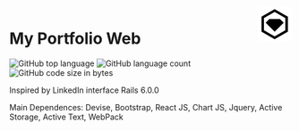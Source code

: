 <img src="https://github.com/zhivou/my_portfolio/blob/master/app/assets/images/favicon.png?raw=true" alt="My Portfolio logo" title="My Portfolio" align="right" height="60" />

# My Portfolio Web

![GitHub top language](https://img.shields.io/github/languages/top/zhivou/my_portfolio?style=for-the-badge)
![GitHub language count](https://img.shields.io/github/languages/count/zhivou/my_portfolio?style=for-the-badge)
![GitHub code size in bytes](https://img.shields.io/github/languages/code-size/zhivou/my_portfolio?style=for-the-badge)

Inspired by LinkedIn interface
Rails 6.0.0

Main Dependences:
Devise,
Bootstrap,
React JS,
Chart JS,
Jquery,
Active Storage,
Active Text,
WebPack
